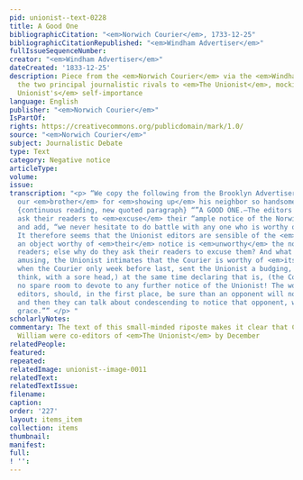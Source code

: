 ```yaml
---
pid: unionist--text-0228
title: A Good One
bibliographicCitation: "<em>Norwich Courier</em>, 1733-12-25"
bibliographicCitationRepublished: "<em>Windham Advertiser</em>"
fullIssueSequenceNumber: 
creator: "<em>Windham Advertiser</em>"
dateCreated: '1833-12-25'
description: Piece from the <em>Norwich Courier</em> via the <em>Windham Advertiser</em>,
  the two principal journalistic rivals to <em>The Unionist</em>, mocking <em>The
  Unionist's</em> self-importance
language: English
publisher: "<em>Norwich Courier</em>"
IsPartOf: 
rights: https://creativecommons.org/publicdomain/mark/1.0/
source: "<em>Norwich Courier</em>"
subject: Journalistic Debate
type: Text
category: Negative notice
articleType: 
volume: 
issue: 
transcription: "<p> “We copy the following from the Brooklyn Advertiser. We thank
  our <em>brother</em> for <em>showing up</em> his neighbor so handsomely.” </p> <p>
  {continuous reading, new quoted paragraph} “”A GOOD ONE.—The editors of the Unionist,
  ask their readers to <em>excuse</em> their “ample notice of the Norwich Courier,”
  and add, “we never hesitate to do battle with any one who is worthy of our notice.”
  It therefore seems that the Unionist editors are sensible of the <em>fact</em> that
  an object worthy of <em>their</em> notice is <em>unworthy</em> the notice of their
  readers; else why do they ask their readers to excuse them? And what is still more
  amusing, the Unionist intimates that the Courier is worthy of <em>its</em> notice,
  when the Courier only week before last, sent the Unionist a budging, (and as we
  think, with a sore head,) at the same time declaring that is, (the Courier) had
  no spare room to devote to any further notice of the Unionist! The would-be independent
  editors, should, in the first place, be sure than an opponent will notice <em>them,</em>
  and then they can talk about condescending to notice that opponent, with a better
  grace.”” </p> "
scholarlyNotes: 
commentary: The text of this small-minded riposte makes it clear that Charles and
  William were co-editors of <em>The Unionist</em> by December
relatedPeople: 
featured: 
repeated: 
relatedImage: unionist--image-0011
relatedText: 
relatedTextIssue: 
filename: 
caption: 
order: '227'
layout: items_item
collection: items
thumbnail: 
manifest: 
full: 
! '': 
---
```

